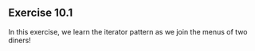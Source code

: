 ## Exercise 10.1

In this exercise, we learn the iterator pattern as we join the menus of two diners!
